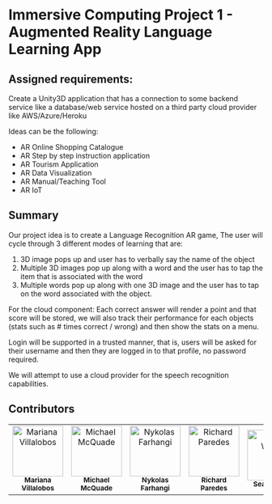 # Immersive Computing Project 1 - Augmented Reality Language Learning App

## Assigned requirements:

Create a Unity3D application that has a connection to some backend service like a database/web service hosted on a third party cloud provider like AWS/Azure/Heroku

Ideas can be the following:

- AR Online Shopping Catalogue
- AR Step by step instruction application
- AR Tourism Application
- AR Data Visualization
- AR Manual/Teaching Tool
- AR IoT

## Summary

Our project idea is to create a Language Recognition AR game,
The user will cycle through 3 different modes of learning that are:

1. 3D image pops up and user has to verbally say the name of the object
2. Multiple 3D images pop up along with a word and the user has to tap the item that is associated with the word
3. Multiple words pop up along with one 3D image and the user has to tap on the word associated with the object.

For the cloud component: Each correct answer will render a point and that score will be stored, we will also track their performance for each objects (stats such as # times correct / wrong) and then show the stats on a menu.

Login will be supported in a trusted manner, that is, users will be asked for their username and then they are logged in to that profile, no password required.

We will attempt to use a cloud provider for the speech recognition capabilities.

## Contributors

<table>
  <tr>
    <td align="center"><a href="https://github.com/marechem"><img src="https://avatars.githubusercontent.com/u/56137221?s=100&v=4" width="100px;" alt="Mariana Villalobos"/><br /><sub><b>Mariana Villalobos</b></sub></a></td>
    <td align="center"><a href="https://giraffesyo.io"><img src="https://avatars.githubusercontent.com/u/10459772?s=100&v=4" width="100px;" alt="Michael McQuade"/><br /><sub><b>Michael McQuade</b></sub></a></td>
    <td align="center"><a href="https://www.nykolas.me"><img src="https://avatars.githubusercontent.com/u/29151058?s=100&v=4" width="100px;" alt="Nykolas Farhangi"/><br /><sub><b>Nykolas Farhangi</b></sub></a></td>
    <td align="center"><a href="https://github.com/richard-paredes"><img src="https://avatars.githubusercontent.com/u/52340573?s=100&v=4" width="100px;" alt="Richard Paredes"/><br /><sub><b>Richard Paredes</b></sub></a></td>
    <td align="center"><a href="https://github.com/stwalsh4118"><img src="https://avatars.githubusercontent.com/u/40175938?s=100&v=4" width="100px;" alt="Sean Walsh"/><br /><sub><b>Sean Walsh</b></sub></a></td>
  </tr>
</td>

